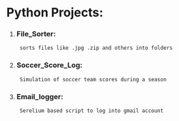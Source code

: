 
# Python Projects:<br>
1. ### File_Sorter:
        sorts files like .jpg .zip and others into folders
2. ### Soccer_Score_Log:
        Simulation of soccer team scores during a season
3. ### Email_logger:
        Serelium based script to log into gmail account
